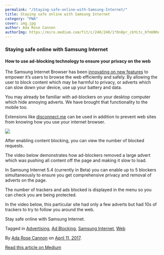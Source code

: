 ```yaml
---
permalink: "/Staying-safe-online-with-Samsung-Internet/"
title: Staying safe online with Samsung Internet
category: "PWA"
cover: img.jpg
author: Ada Rose Cannon
authorImg: https://miro.medium.com/fit/c/240/240/1*Dn8pr_cbYLtc_KfmUNhnBA.png
---
```


### Staying safe online with Samsung Internet

#### How to use ad-blocking technology to ensure your privacy on the web

The Samsung Internet Browser has been [innovating on new features](https://medium.com/samsung-internet-dev/samsung-internet-beta-now-available-without-sign-up-e0d5d4010838) to empower it’s users to browse the web efficiently and safely. By allowing the user to block content which may be harmful to privacy, or adverts which can slow down your device, use up your battery and data.

You may already be familiar with ad-blockers on your desktop computer which hide annoying adverts. We have brought that functionality to the mobile too.

Extensions like [disconnect.me](https://play.google.com/store/apps/details?id=com.disconnect.samsungcontentblocker&hl=en) can be used in addition to prevent web sites from knowing how you use your internet browser.

![](https://cdn-images-1.medium.com/max/800/1*MHFNjqDDkmdfkXQtHYsAQQ.png)

After enabling content blocking, you can view the number of blocked requests.

The video below demonstrates how ad-blockers removed a large advert which was pushing all content off the page and making it slow to load.

In Samsung Internet 5.4 (currently in Beta) you can enable up to 5 blockers simultaneously to ensure you get comprehensive privacy and removal of adverts on the page.

The number of trackers and ads blocked is displayed in the menu so you can check you are being protected.

In the video below, this particular site had only a few adverts but had 10s of trackers to try to follow you around the web.

Stay safe online with Samsung Internet.

Tagged in [Advertising](https://medium.com/tag/advertising), [Ad Blocking](https://medium.com/tag/ad-blocking), [Samsung Internet](https://medium.com/tag/samsung-internet), [Web](https://medium.com/tag/web)

By [Ada Rose Cannon](https://medium.com/@Lady_Ada_King) on [April 11, 2017](https://medium.com/p/3941ffc72a00).

[Read this article on Medium](https://medium.com/@Lady_Ada_King/staying-safe-online-with-samsung-internet-3941ffc72a00)
